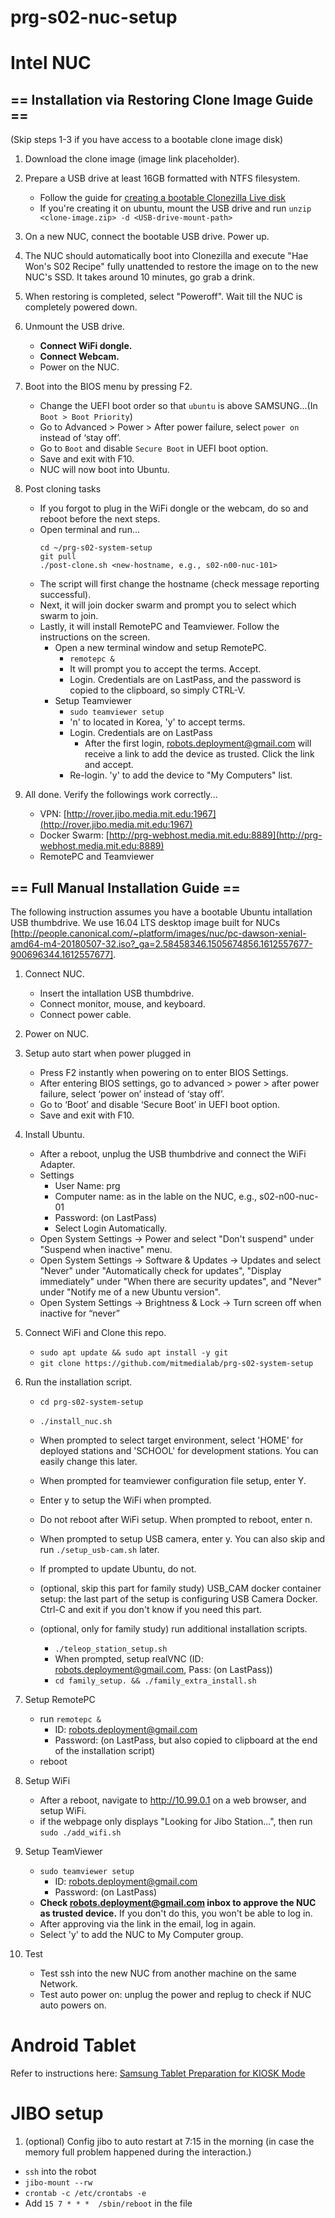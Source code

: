 # prg-s02-nuc-setup

# Intel NUC 

## == Installation via Restoring Clone Image Guide ==

(Skip steps 1-3 if you have access to a bootable clone image disk)
1. Download the clone image (image link placeholder).
2. Prepare a USB drive at least 16GB formatted with NTFS filesystem. 
    - Follow the guide for [creating a bootable Clonezilla Live disk](https://clonezilla.org/clonezilla-live.php) 
    - If you're creating it on ubuntu, mount the USB drive and run
       `unzip <clone-image.zip> -d <USB-drive-mount-path>`
       
3. On a new NUC, connect the bootable USB drive. Power up.
4. The NUC should automatically boot into Clonezilla and execute "Hae Won's S02 Recipe" fully unattended to restore the image on to the new NUC's SSD. It takes around 10 minutes, go grab a drink.
5. When restoring is completed, select "Poweroff". Wait till the NUC is completely powered down.

6. Unmount the USB drive. 
    - **Connect WiFi dongle.**
    - **Connect Webcam.**
    - Power on the NUC.

7. Boot into the BIOS menu by pressing F2.
    - Change the UEFI boot order so that `ubuntu` is above SAMSUNG...(In `Boot > Boot Priority`)
    - Go to Advanced > Power > After power failure, select `power on` instead of ‘stay off’. 
    - Go to `Boot` and disable `Secure Boot` in UEFI boot option.
    - Save and exit with F10.
    - NUC will now boot into Ubuntu.

8. Post cloning tasks
    - If you forgot to plug in the WiFi dongle or the webcam, do so and reboot before the next steps.
    - Open terminal and run...
        ```
        cd ~/prg-s02-system-setup
        git pull
        ./post-clone.sh <new-hostname, e.g., s02-n00-nuc-101>
        ```
    - The script will first change the hostname (check message reporting successful).
    - Next, it will join docker swarm and prompt you to select which swarm to join. 
    - Lastly, it will install RemotePC and Teamviewer. Follow the instructions on the screen.
        - Open a new terminal window and setup RemotePC. 
            - `remotepc &`
            - It will prompt you to accept the terms. Accept.
            - Login. Credentials are on LastPass, and the password is copied to the clipboard, so simply CTRL-V. 
        - Setup Teamviewer
            - `sudo teamviewer setup`
            - 'n' to located in Korea, 'y' to accept terms.
            - Login. Credentials are on LastPass
                - After the first login, robots.deployment@gmail.com will receive a link to add the device as trusted. Click the link and accept.
            - Re-login. 'y' to add the device to "My Computers" list.
     
9. All done. Verify the followings work correctly...
    - VPN: [http://rover.jibo.media.mit.edu:1967](http://rover.jibo.media.mit.edu:1967)
    - Docker Swarm: [http://prg-webhost.media.mit.edu:8889](http://prg-webhost.media.mit.edu:8889)
    - RemotePC and Teamviewer

## == Full Manual Installation Guide ==

The following instruction assumes you have a bootable Ubuntu intallation USB thumbdrive. We use 16.04 LTS desktop image built for NUCs [http://people.canonical.com/~platform/images/nuc/pc-dawson-xenial-amd64-m4-20180507-32.iso?_ga=2.58458346.1505674856.1612557677-900696344.1612557677].

1. Connect NUC.
    - Insert the intallation USB thumbdrive.
    - Connect monitor, mouse, and keyboard.
    - Connect power cable.

2. Power on NUC.

3. Setup auto start when power plugged in
    - Press F2 instantly when powering on to enter BIOS Settings. 
    - After entering BIOS settings, go to advanced > power > after power failure, select ‘power on’ instead of ‘stay off’. 
    - Go to ‘Boot’ and disable ‘Secure Boot’ in UEFI boot option.
    - Save and exit with F10.

4. Install Ubuntu. 
    - After a reboot, unplug the USB thumbdrive and connect the WiFi Adapter.
    - Settings
      - User Name: prg
      - Computer name:  as in the lable on the NUC, e.g., s02-n00-nuc-01
      - Password: (on LastPass)
      - Select Login Automatically.
    - Open System Settings -> Power and select "Don't suspend" under "Suspend when inactive" menu.
    - Open System Settings -> Software & Updates -> Updates and select "Never" under "Automatically check for updates", "Display immediately" under "When there are security updates", and "Never" under "Notify  me of a new Ubuntu version".
    - Open System Settings -> Brightness & Lock -> Turn screen off when inactive for “never”
 
5. Connect WiFi and Clone this repo.
    - `sudo apt update && sudo apt install -y git`
    - `git clone https://github.com/mitmedialab/prg-s02-system-setup`

6. Run the installation script.
    - `cd prg-s02-system-setup`
    - `./install_nuc.sh`
    - When prompted to select target environment, select 'HOME' for deployed stations and 'SCHOOL' for development stations. You can easily change this later.
    - When prompted for teamviewer configuration file setup, enter Y.
    - Enter y to setup the WiFi when prompted.
    - Do not reboot after WiFi setup. When prompted to reboot, enter n.
    - When prompted to setup USB camera, enter y. You can also skip and run `./setup_usb-cam.sh` later.

    - If prompted to update Ubuntu, do not.
    
    - (optional, skip this part for family study) USB_CAM docker container setup: the last part of the setup is configuring USB Camera Docker. Ctrl-C and exit if you don't know if you need this part.
    - (optional, only for family study) run additional installation scripts. 
        - `./teleop_station_setup.sh`
        - When prompted, setup realVNC (ID: robots.deployment@gmail.com, Pass: (on LastPass))
        - `cd family_setup. && ./family_extra_install.sh`

7. Setup RemotePC
    - run `remotepc &`
      - ID: robots.deployment@gmail.com
      - Password: (on LastPass, but also copied to clipboard at the end of the installation script)
    - reboot

8. Setup WiFi
    - After a reboot, navigate to http://10.99.0.1 on a web browser, and setup WiFi.
    * if the webpage only displays "Looking for Jibo Station...", then run `sudo ./add_wifi.sh`
      
9. Setup TeamViewer
    - `sudo teamviewer setup`
      - ID: robots.deployment@gmail.com
      - Password: (on LastPass)
    - **Check robots.deployment@gmail.com inbox to approve the NUC as trusted device.** If you don't do this, you won't be able to log in.
    - After approving via the link in the email, log in again.
    - Select 'y' to add the NUC to My Computer group.

10. Test
    - Test ssh into the new NUC from another machine on the same Network.
    - Test auto power on: unplug the power and replug to check if NUC auto powers on.


# Android Tablet

Refer to instructions here: [Samsung Tablet Preparation for KIOSK Mode](https://docs.google.com/document/d/1vAnE7qftmBP1pUEdUvw82mWBJK-IcUrL_qMNzCivffE/edit?usp=sharing)


# JIBO setup

1. (optional) Config jibo to auto restart at 7:15 in the morning (in case the memory full problem happened during the interaction.)
- `ssh` into the robot
- `jibo-mount --rw`
- `crontab -c /etc/crontabs -e`
- Add `15 7 * * *  /sbin/reboot` in the file
